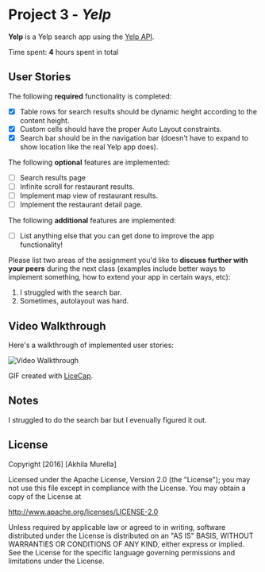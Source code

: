 # Project 3 - *Yelp*

**Yelp** is a Yelp search app using the [Yelp API](http://www.yelp.com/developers/documentation/v2/search_api).

Time spent: **4** hours spent in total

## User Stories

The following **required** functionality is completed:

- [X] Table rows for search results should be dynamic height according to the content height.
- [X] Custom cells should have the proper Auto Layout constraints.
- [X] Search bar should be in the navigation bar (doesn't have to expand to show location like the real Yelp app does).

The following **optional** features are implemented:

- [ ] Search results page
- [ ] Infinite scroll for restaurant results.
- [ ] Implement map view of restaurant results.
- [ ] Implement the restaurant detail page.

The following **additional** features are implemented:

- [ ] List anything else that you can get done to improve the app functionality!

Please list two areas of the assignment you'd like to **discuss further with your peers** during the next class (examples include better ways to implement something, how to extend your app in certain ways, etc):

1. I struggled with the search bar.
2. Sometimes, autolayout was hard.

## Video Walkthrough 

Here's a walkthrough of implemented user stories:

<img src='http://i.imgur.com/rLTv1kJ.gif' title='Video Walkthrough' width='' alt='Video Walkthrough' />

GIF created with [LiceCap](http://www.cockos.com/licecap/).

## Notes

I struggled to do the search bar but I evenually figured it out.

## License

Copyright [2016] [Akhila Murella]

Licensed under the Apache License, Version 2.0 (the "License");
you may not use this file except in compliance with the License.
You may obtain a copy of the License at

http://www.apache.org/licenses/LICENSE-2.0

Unless required by applicable law or agreed to in writing, software
distributed under the License is distributed on an "AS IS" BASIS,
WITHOUT WARRANTIES OR CONDITIONS OF ANY KIND, either express or implied.
See the License for the specific language governing permissions and
limitations under the License.
```
